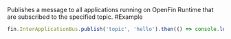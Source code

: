 Publishes a message to all applications running on OpenFin Runtime that are subscribed to the specified topic.
#Example
```js
fin.InterApplicationBus.publish('topic', 'hello').then(() => console.log('Published')).catch(err => console.log(err));
```
